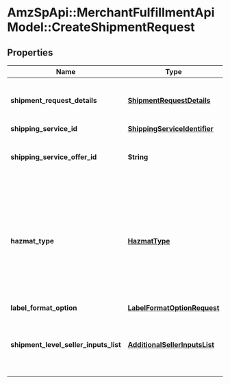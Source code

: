 # AmzSpApi::MerchantFulfillmentApiModel::CreateShipmentRequest

## Properties
Name | Type | Description | Notes
------------ | ------------- | ------------- | -------------
**shipment_request_details** | [**ShipmentRequestDetails**](ShipmentRequestDetails.md) | Shipment information required for creating a shipment. | 
**shipping_service_id** | [**ShippingServiceIdentifier**](ShippingServiceIdentifier.md) |  | 
**shipping_service_offer_id** | **String** | Identifies a shipping service order made by a carrier. | [optional] 
**hazmat_type** | [**HazmatType**](HazmatType.md) | Hazardous materials options for a package. Consult the terms and conditions for each carrier for more information about hazardous materials. | [optional] 
**label_format_option** | [**LabelFormatOptionRequest**](LabelFormatOptionRequest.md) |  | [optional] 
**shipment_level_seller_inputs_list** | [**AdditionalSellerInputsList**](AdditionalSellerInputsList.md) | A list of additional seller inputs required to ship this shipment. | [optional] 


